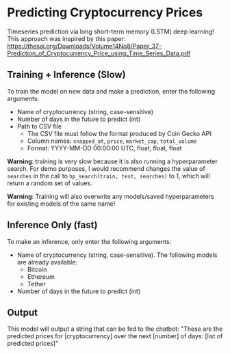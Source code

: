 # Predicting Cryptocurrency Prices
Timeseries prediction via long short-term memory (LSTM) deep learning! This approach was inspired by this paper: https://thesai.org/Downloads/Volume14No8/Paper_37-Prediction_of_Cryptocurrency_Price_using_Time_Series_Data.pdf

## Training + Inference (Slow)
To train the model on new data and make a prediction, enter the following arguments:
- Name of cryptocurrency (string, case-sensitive)
- Number of days in the future to predict (int)
- Path to CSV file
    - The CSV file must follow the format produced by Coin Gecko API:
    - Column names:
    `snapped_at`, `price`, `market_cap`, `total_volume`
    - Format:
    YYYY-MM-DD 00:00:00 UTC, float, float, float

<b>Warning</b>: training is very slow because it is also running a hyperparameter search. For demo purposes, I would recommend changes the value of `searches` in the call to `hp_search(train, test, searches)` to 1, which will return a random set of values.

<b>Warning</b>: Training will also overwrite any models/saved hyperparameters for existing models of the same name!

## Inference Only (fast)
To make an inference, only enter the following arguments:
- Name of cryptocurrency (string, case-sensitive). The following models are already available:
    - Bitcoin
    - Ethereum
    - Tether
- Number of days in the future to predict (int)

## Output
This model will output a string that can be fed to the chatbot:
"These are the predicted prices for [cryptocurrency] over the next [number] of days: [list of predicted prices]"

